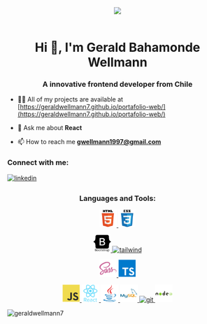 <div> 
<div align="center">
<img src="https://media.giphy.com/media/3IFDC29z1R8tQOU5Ha/giphy.gif" width="300">
</div><br>
<h1 align="center">Hi 👋, I'm Gerald Bahamonde Wellmann</h1>



<h3 align="center">A innovative frontend developer from Chile</h3>


</div>

</div> 
</div>


- 👨‍💻 All of my projects are available at [https://geraldwellmann7.github.io/portafolio-web/](https://geraldwellmann7.github.io/portafolio-web/)

- 💬 Ask me about **React**

- 📫 How to reach me **gwellmann1997@gmail.com**

<h3 align="left">Connect with me:</h3>
<p align="left">
<div align="left">

<a href="https://www.linkedin.com/in/geraldwellmann/" target="_blank">
<img src="https://img.shields.io/badge/linkedin-%2300acee.svg?color=1DA1F2&style=for-the-badge&logo=linkedin&logoColor=white" alt=linkedin style="margin-bottom: 5px;"/>
</a>


</div>



<div align="center">

<h3>Languages and Tools:</h3>
<a href="https://www.w3.org/html/" target="_blank" rel="noreferrer"> <img src="https://raw.githubusercontent.com/devicons/devicon/master/icons/html5/html5-original-wordmark.svg" alt="html5" width="40" height="40"/> </a> <a href="https://www.w3schools.com/css/" target="_blank" rel="noreferrer"> <img src="https://raw.githubusercontent.com/devicons/devicon/master/icons/css3/css3-original-wordmark.svg" alt="css3" width="40" height="40"/></a><p><a href="https://getbootstrap.com" target="_blank" rel="noreferrer"> <img src="https://raw.githubusercontent.com/devicons/devicon/master/icons/bootstrap/bootstrap-plain-wordmark.svg" alt="bootstrap" width="40" height="40"/> </a><a href="https://tailwindcss.com/" target="_blank" rel="noreferrer"> <img src="https://www.vectorlogo.zone/logos/tailwindcss/tailwindcss-icon.svg" alt="tailwind" width="40" height="40"/> </a> </p><a href="https://sass-lang.com" target="_blank" rel="noreferrer"> <img src="https://raw.githubusercontent.com/devicons/devicon/master/icons/sass/sass-original.svg" alt="sass" width="40" height="40"/> </a> <a href="https://www.typescriptlang.org/" target="_blank" rel="noreferrer"> <img src="https://raw.githubusercontent.com/devicons/devicon/master/icons/typescript/typescript-original.svg" alt="typescript" width="40" height="40"/> </a> </p>   <a href="https://developer.mozilla.org/en-US/docs/Web/JavaScript" target="_blank" rel="noreferrer"> <img src="https://raw.githubusercontent.com/devicons/devicon/master/icons/javascript/javascript-original.svg" alt="javascript" width="40" height="40"/> </a> <a href="https://reactjs.org/" target="_blank" rel="noreferrer"> <img src="https://raw.githubusercontent.com/devicons/devicon/master/icons/react/react-original-wordmark.svg" alt="react" width="40" height="40"/></a><a href="https://www.java.com" target="_blank" rel="noreferrer"> <img src="https://raw.githubusercontent.com/devicons/devicon/master/icons/java/java-original.svg" alt="java" width="40" height="40"/> </a>  <a href="https://www.mysql.com/" target="_blank" rel="noreferrer"> <img src="https://raw.githubusercontent.com/devicons/devicon/master/icons/mysql/mysql-original-wordmark.svg" alt="mysql" width="40" height="40"/> </a>
   <a href="https://git-scm.com/" target="_blank" rel="noreferrer"> <img src="https://www.vectorlogo.zone/logos/git-scm/git-scm-icon.svg" alt="git" width="40" height="40"/> </a> <a href="https://nodejs.org" target="_blank" rel="noreferrer"> <img src="https://raw.githubusercontent.com/devicons/devicon/master/icons/nodejs/nodejs-original-wordmark.svg" alt="nodejs" width="40" height="40"/> </a></p>
</div>

   
  <p><img align="left" src="https://github-readme-stats.vercel.app/api/top-langs?username=geraldwellmann7&show_icons=true&locale=en&layout=compact" alt="geraldwellmann7" width="400px"/></p>
    

<div>


</div>


